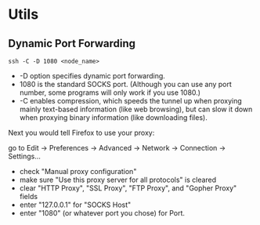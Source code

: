 # Utils

## Dynamic Port Forwarding


`ssh -C -D 1080 <node_name>`
 - -D option specifies dynamic port forwarding. 
 - 1080 is the standard SOCKS port. (Although you can use any port number, some programs will only work if you use 1080.)
 - -C enables compression, which speeds the tunnel up when proxying mainly text-based information (like web browsing), but can slow it down when proxying binary information (like downloading files).

Next you would tell Firefox to use your proxy:

go to Edit -> Preferences -> Advanced -> Network -> Connection -> Settings...

- check "Manual proxy configuration"
- make sure "Use this proxy server for all protocols" is cleared
- clear "HTTP Proxy", "SSL Proxy", "FTP Proxy", and "Gopher Proxy" fields
- enter "127.0.0.1" for "SOCKS Host"
- enter "1080" (or whatever port you chose) for Port.
